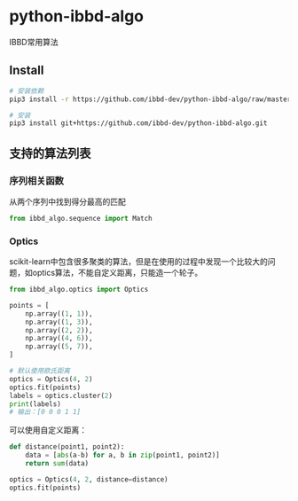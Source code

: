 # python-ibbd-algo

IBBD常用算法

## Install

```sh
# 安装依赖
pip3 install -r https://github.com/ibbd-dev/python-ibbd-algo/raw/master/requirements.txt

# 安装
pip3 install git+https://github.com/ibbd-dev/python-ibbd-algo.git
```

## 支持的算法列表

### 序列相关函数

从两个序列中找到得分最高的匹配

```python
from ibbd_algo.sequence import Match

```

### Optics

scikit-learn中包含很多聚类的算法，但是在使用的过程中发现一个比较大的问题，如optics算法，不能自定义距离，只能造一个轮子。

```python
from ibbd_algo.optics import Optics

points = [
    np.array((1, 1)),
    np.array((1, 3)),
    np.array((2, 2)),
    np.array((4, 6)),
    np.array((5, 7)),
]

# 默认使用欧氏距离
optics = Optics(4, 2)
optics.fit(points)
labels = optics.cluster(2)
print(labels)
# 输出：[0 0 0 1 1]
```

可以使用自定义距离：

```python
def distance(point1, point2):
    data = [abs(a-b) for a, b in zip(point1, point2)]
    return sum(data)

optics = Optics(4, 2, distance=distance)
optics.fit(points)
```

